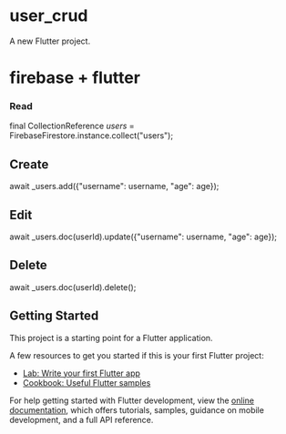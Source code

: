 # user_crud

A new Flutter project.


# firebase + flutter 


### Read 
final CollectionReference _users_ = FirebaseFirestore.instance.collect("users");
## Create 
await _users.add({"username": username, "age": age});


## Edit 
await _users.doc(userId).update({"username": username, "age": age});


## Delete 
await _users.doc(userId).delete();



## Getting Started

This project is a starting point for a Flutter application.

A few resources to get you started if this is your first Flutter project:

- [Lab: Write your first Flutter app](https://docs.flutter.dev/get-started/codelab)
- [Cookbook: Useful Flutter samples](https://docs.flutter.dev/cookbook)

For help getting started with Flutter development, view the
[online documentation](https://docs.flutter.dev/), which offers tutorials,
samples, guidance on mobile development, and a full API reference.
